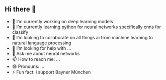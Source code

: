 ## Hi there 👋

<!--
**god3krutzsch/god3krutzsch** is a ✨ _special_ ✨ repository because its `README.md` (this file) appears on your GitHub profile.

Here are some ideas to get you started:
-->
- 🔭 I’m currently working on deep learning models
- 🌱 I’m currently learning python for neural networks specifically cnns for classify
- 👯 I’m looking to collaborate on all things ai from machine learning to natural language processing
- 🤔 I’m looking for help with ...
- 💬 Ask me about neural networks
- 📫 How to reach me: ...
- 😄 Pronouns: ...
- ⚡ Fun fact: i support Bayner München

